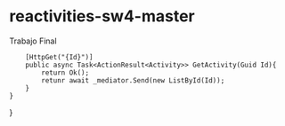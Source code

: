 # reactivities-sw4-master
Trabajo Final 


        [HttpGet("{Id}")]
        public async Task<ActionResult<Activity>> GetActivity(Guid Id){
            return Ok();
            retunr await _mediator.Send(new ListById(Id));
        }
    }
}
